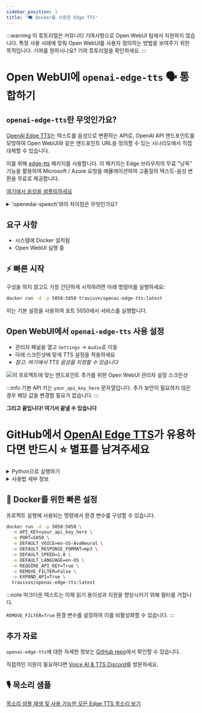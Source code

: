 ```yaml
---
sidebar_position: 1
title: "🗨️ Docker를 사용한 Edge TTS"
---
```


:::warning
이 튜토리얼은 커뮤니티 기여사항으로 Open WebUI 팀에서 지원하지 않습니다. 특정 사용 사례에 맞춰 Open WebUI를 사용자 정의하는 방법을 보여주기 위한 목적입니다. 기여를 원하시나요? 기여 튜토리얼을 확인하세요.
:::

# Open WebUI에 `openai-edge-tts` 🗣️ 통합하기

## `openai-edge-tts`란 무엇인가요?

[OpenAI Edge TTS](https://github.com/travisvn/openai-edge-tts)는 텍스트를 음성으로 변환하는 API로, OpenAI API 엔드포인트를 모방하여 Open WebUI와 같은 엔드포인트 URL을 정의할 수 있는 시나리오에서 직접 대체할 수 있습니다.

이를 위해 [edge-tts](https://github.com/rany2/edge-tts) 패키지를 사용합니다. 이 패키지는 Edge 브라우저의 무료 "낭독" 기능을 활용하여 Microsoft / Azure 요청을 에뮬레이션하여 고품질의 텍스트-음성 변환을 무료로 제공합니다.

[여기에서 음성을 샘플링하세요](https://tts.travisvn.com)

<details>
  <summary>'openedai-speech'와의 차이점은 무엇인가요?</summary>

[openedai-speech](https://github.com/matatonic/openedai-speech)과 유사하게, [openai-edge-tts](https://github.com/travisvn/openai-edge-tts)는 OpenAI API 엔드포인트를 모방하여 OpenAI Speech 엔드포인트가 호출 가능하고 서버 엔드포인트 URL을 구성할 수 있는 시나리오에서 직접 대체할 수 있는 텍스트-음성 변환 API 엔드포인트입니다.

`openedai-speech`는 오프라인에서 실행되는 여러 모드의 음성을 생성할 수 있는 더 포괄적인 옵션입니다.

`openai-edge-tts`는 Python 패키지 `edge-tts`를 사용하여 간단하게 오디오를 생성하는 더 간단한 옵션입니다.

</details>

## 요구 사항

- 시스템에 Docker 설치됨
- Open WebUI 실행 중

## ⚡️ 빠른 시작

구성을 하지 않고도 가장 간단하게 시작하려면 아래 명령어를 실행하세요:

```bash
docker run -d -p 5050:5050 travisvn/openai-edge-tts:latest
```

이는 기본 설정을 사용하여 포트 5050에서 서비스를 실행합니다.

## Open WebUI에서 `openai-edge-tts` 사용 설정

- 관리자 패널을 열고 `Settings` -> `Audio`로 이동
- 아래 스크린샷에 맞게 TTS 설정을 적용하세요
- _참고: 여기에서 TTS 음성을 지정할 수 있습니다_

![이 프로젝트에 맞는 엔드포인트 추가를 위한 Open WebUI 관리자 설정 스크린샷](https://utfs.io/f/MMMHiQ1TQaBobmOhsMkrO6Tl2kxX39dbuFiQ8cAoNzysIt7f)

:::info
기본 API 키는 `your_api_key_here` 문자열입니다. 추가 보안이 필요하지 않은 경우 해당 값을 변경할 필요가 없습니다.
:::

**그리고 끝입니다! 여기서 끝낼 수 있습니다**

# GitHub에서 [OpenAI Edge TTS](https://github.com/travisvn/openai-edge-tts)가 유용하다면 반드시 ⭐️ 별표를 남겨주세요


<details>
  <summary>Python으로 실행하기</summary>
  
### 🐍 Python으로 실행하기

Python으로 직접 이 프로젝트를 실행하려면 가상 환경 설정, 종속성 설치 및 서버 시작 단계를 따르세요.

#### 1. 저장소 클론하기

```bash
git clone https://github.com/travisvn/openai-edge-tts.git
cd openai-edge-tts
```

#### 2. 가상 환경 설정

종속성을 격리하기 위해 가상 환경을 생성하고 활성화하세요:

```bash
# macOS/Linux 용
python3 -m venv venv
source venv/bin/activate

# Windows 용
python -m venv venv
venv\Scripts\activate
```

#### 3. 종속성 설치

`requirements.txt`에 나열된 필수 패키지를 설치하려면 `pip`를 사용하세요:

```bash
pip install -r requirements.txt
```

#### 4. 환경 변수 구성

루트 디렉터리에 `.env` 파일을 생성하고 다음 변수를 설정하세요:

```plaintext
API_KEY=your_api_key_here
PORT=5050

DEFAULT_VOICE=en-US-AvaNeural
DEFAULT_RESPONSE_FORMAT=mp3
DEFAULT_SPEED=1.0

DEFAULT_LANGUAGE=en-US

REQUIRE_API_KEY=True
REMOVE_FILTER=False
EXPAND_API=True
```

#### 5. 서버 실행

구성이 완료되었으면 아래 명령어로 서버를 시작하세요:

```bash
python app/server.py
```

서버는 `http://localhost:5050`에서 실행됩니다.

#### 6. API 테스트

이제 `http://localhost:5050/v1/audio/speech` 및 사용 가능한 다른 엔드포인트와 상호작용할 수 있습니다. 요청 예제는 사용법 섹션을 참조하세요.

</details>

<details>
  <summary>사용법 세부 정보</summary>
  
##### 엔드포인트: `/v1/audio/speech` (`/audio/speech`로 대체 가능)

입력 텍스트에서 오디오를 생성합니다. 사용 가능한 매개변수:

**필수 매개변수:**

- **input** (string): 오디오로 변환할 텍스트(최대 4096자).

**선택 매개변수:**

- **model** (string): "tts-1" 또는 "tts-1-hd"로 설정 가능(기본값: `"tts-1"`).
- **voice** (string): OpenAI 호환 음성(alloy, echo, fable, onyx, nova, shimmer) 또는 유효한 `edge-tts` 음성(기본값: `"en-US-AvaNeural"`).
- **response_format** (string): 오디오 형식. 옵션: `mp3`, `opus`, `aac`, `flac`, `wav`, `pcm` (기본값: `mp3`).
- **speed** (number): 재생 속도(0.25에서 4.0). 기본값은 `1.0`입니다.

:::tip
[tts.travisvn.com](https://tts.travisvn.com)에서 사용 가능한 음성을 탐색하고 샘플 미리보기를 들을 수 있습니다.
:::

예시 요청: `curl`을 사용하여 mp3 파일로 출력을 저장:

```bash
curl -X POST http://localhost:5050/v1/audio/speech \
  -H "Content-Type: application/json" \
  -H "Authorization: Bearer your_api_key_here" \
  -d {
    "input": "안녕하세요, 저는 당신의 AI 비서입니다! 당신의 아이디어를 실현하는 데 어떻게 도와드릴지 말씀해주세요.",
    "voice": "echo",
    "response_format": "mp3",
    "speed": 1.0
  } \
  --output speech.mp3
```

또는 OpenAI API 엔드포인트 매개변수에 맞게 작성하려면:

```bash
curl -X POST http://localhost:5050/v1/audio/speech \
  -H "Content-Type: application/json" \
  -H "Authorization: Bearer your_api_key_here" \
  -d {
    "model": "tts-1",
    "input": "안녕하세요, 저는 당신의 AI 비서입니다! 당신의 아이디어를 실현하는 데 어떻게 도와드릴지 말씀해주세요.",
    "voice": "alloy"
  } \
  --output speech.mp3
```

그리고 영어가 아닌 다른 언어의 예:

```bash
curl -X POST http://localhost:5050/v1/audio/speech \
  -H "Content-Type: application/json" \
  -H "Authorization: Bearer your_api_key_here" \
  -d {
    "model": "tts-1",
    "input": "じゃあ、行く。電車の時間、調べておくよ。",
    "voice": "ja-JP-KeitaNeural"
  } \
  --output speech.mp3
```

##### 추가 엔드포인트

- **POST/GET /v1/models**: 사용 가능한 TTS 모델 목록을 제공합니다.
- **POST/GET /v1/voices**: 특정 언어/로케일에 대한 `edge-tts` 목소리를 나열합니다.
- **POST/GET /v1/voices/all**: 모든 `edge-tts` 목소리를 언어 지원 정보와 함께 나열합니다.

:::info
`/v1`은 이제 선택 사항입니다.

또한, **Azure AI Speech** 및 **ElevenLabs**와 같은 맞춤형 API 엔드포인트가 Open WebUI에서 허용될 경우 향후 지원을 위해 엔드포인트가 제공됩니다.

`EXPAND_API=False` 환경 변수를 설정하여 이를 비활성화할 수 있습니다.
:::

</details>

## 🐳 Docker를 위한 빠른 설정

프로젝트 실행에 사용되는 명령에서 환경 변수를 구성할 수 있습니다.

```bash
docker run -d -p 5050:5050 \
  -e API_KEY=your_api_key_here \
  -e PORT=5050 \
  -e DEFAULT_VOICE=en-US-AvaNeural \
  -e DEFAULT_RESPONSE_FORMAT=mp3 \
  -e DEFAULT_SPEED=1.0 \
  -e DEFAULT_LANGUAGE=en-US \
  -e REQUIRE_API_KEY=True \
  -e REMOVE_FILTER=False \
  -e EXPAND_API=True \
  travisvn/openai-edge-tts:latest
```

:::note
마크다운 텍스트는 이제 읽기 용이성과 지원을 향상시키기 위해 필터를 거칩니다.

`REMOVE_FILTER=True` 환경 변수를 설정하여 이를 비활성화할 수 있습니다.
:::

## 추가 자료

`openai-edge-tts`에 대한 자세한 정보는 [GitHub repo](https://github.com/travisvn/openai-edge-tts)에서 확인할 수 있습니다.

직접적인 지원이 필요하다면 [Voice AI & TTS Discord](https://tts.travisvn.com/discord)를 방문하세요.

## 🎙️ 목소리 샘플

[목소리 샘플 재생 및 사용 가능한 모든 Edge TTS 목소리 보기](https://tts.travisvn.com/)
